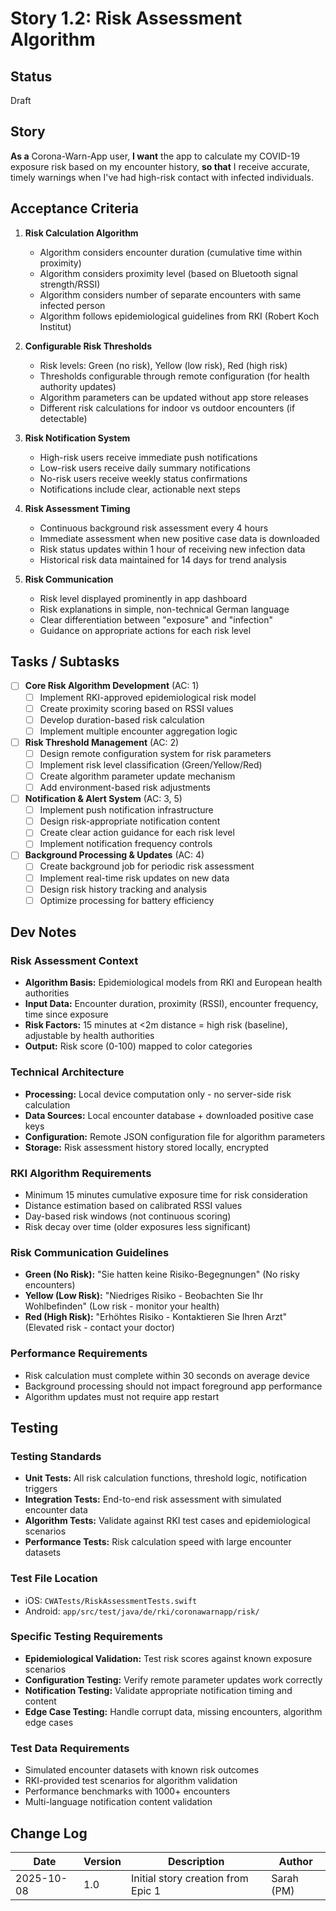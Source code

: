 # Story 1.2: Risk Assessment Algorithm

## Status
Draft

## Story

**As a** Corona-Warn-App user,
**I want** the app to calculate my COVID-19 exposure risk based on my encounter history,
**so that** I receive accurate, timely warnings when I've had high-risk contact with infected individuals.

## Acceptance Criteria

1. **Risk Calculation Algorithm**
   - Algorithm considers encounter duration (cumulative time within proximity)
   - Algorithm considers proximity level (based on Bluetooth signal strength/RSSI)
   - Algorithm considers number of separate encounters with same infected person
   - Algorithm follows epidemiological guidelines from RKI (Robert Koch Institut)

2. **Configurable Risk Thresholds**
   - Risk levels: Green (no risk), Yellow (low risk), Red (high risk)
   - Thresholds configurable through remote configuration (for health authority updates)
   - Algorithm parameters can be updated without app store releases
   - Different risk calculations for indoor vs outdoor encounters (if detectable)

3. **Risk Notification System**
   - High-risk users receive immediate push notifications
   - Low-risk users receive daily summary notifications
   - No-risk users receive weekly status confirmations
   - Notifications include clear, actionable next steps

4. **Risk Assessment Timing**
   - Continuous background risk assessment every 4 hours
   - Immediate assessment when new positive case data is downloaded
   - Risk status updates within 1 hour of receiving new infection data
   - Historical risk data maintained for 14 days for trend analysis

5. **Risk Communication**
   - Risk level displayed prominently in app dashboard
   - Risk explanations in simple, non-technical German language
   - Clear differentiation between "exposure" and "infection"
   - Guidance on appropriate actions for each risk level

## Tasks / Subtasks

- [ ] **Core Risk Algorithm Development** (AC: 1)
  - [ ] Implement RKI-approved epidemiological risk model
  - [ ] Create proximity scoring based on RSSI values
  - [ ] Develop duration-based risk calculation
  - [ ] Implement multiple encounter aggregation logic

- [ ] **Risk Threshold Management** (AC: 2)
  - [ ] Design remote configuration system for risk parameters
  - [ ] Implement risk level classification (Green/Yellow/Red)
  - [ ] Create algorithm parameter update mechanism
  - [ ] Add environment-based risk adjustments

- [ ] **Notification & Alert System** (AC: 3, 5)
  - [ ] Implement push notification infrastructure
  - [ ] Design risk-appropriate notification content
  - [ ] Create clear action guidance for each risk level
  - [ ] Implement notification frequency controls

- [ ] **Background Processing & Updates** (AC: 4)
  - [ ] Create background job for periodic risk assessment
  - [ ] Implement real-time risk updates on new data
  - [ ] Design risk history tracking and analysis
  - [ ] Optimize processing for battery efficiency

## Dev Notes

### Risk Assessment Context
- **Algorithm Basis:** Epidemiological models from RKI and European health authorities
- **Input Data:** Encounter duration, proximity (RSSI), encounter frequency, time since exposure
- **Risk Factors:** 15 minutes at <2m distance = high risk (baseline), adjustable by health authorities
- **Output:** Risk score (0-100) mapped to color categories

### Technical Architecture
- **Processing:** Local device computation only - no server-side risk calculation
- **Data Sources:** Local encounter database + downloaded positive case keys
- **Configuration:** Remote JSON configuration file for algorithm parameters
- **Storage:** Risk assessment history stored locally, encrypted

### RKI Algorithm Requirements
- Minimum 15 minutes cumulative exposure time for risk consideration
- Distance estimation based on calibrated RSSI values
- Day-based risk windows (not continuous scoring)
- Risk decay over time (older exposures less significant)

### Risk Communication Guidelines
- **Green (No Risk):** "Sie hatten keine Risiko-Begegnungen" (No risky encounters)
- **Yellow (Low Risk):** "Niedriges Risiko - Beobachten Sie Ihr Wohlbefinden" (Low risk - monitor your health)
- **Red (High Risk):** "Erhöhtes Risiko - Kontaktieren Sie Ihren Arzt" (Elevated risk - contact your doctor)

### Performance Requirements
- Risk calculation must complete within 30 seconds on average device
- Background processing should not impact foreground app performance
- Algorithm updates must not require app restart

## Testing

### Testing Standards
- **Unit Tests:** All risk calculation functions, threshold logic, notification triggers
- **Integration Tests:** End-to-end risk assessment with simulated encounter data
- **Algorithm Tests:** Validate against RKI test cases and epidemiological scenarios
- **Performance Tests:** Risk calculation speed with large encounter datasets

### Test File Location
- iOS: `CWATests/RiskAssessmentTests.swift`
- Android: `app/src/test/java/de/rki/coronawarnapp/risk/`

### Specific Testing Requirements
- **Epidemiological Validation:** Test risk scores against known exposure scenarios
- **Configuration Testing:** Verify remote parameter updates work correctly
- **Notification Testing:** Validate appropriate notification timing and content
- **Edge Case Testing:** Handle corrupt data, missing encounters, algorithm edge cases

### Test Data Requirements
- Simulated encounter datasets with known risk outcomes
- RKI-provided test scenarios for algorithm validation
- Performance benchmarks with 1000+ encounters
- Multi-language notification content validation

## Change Log

| Date | Version | Description | Author |
|------|---------|-------------|---------|
| 2025-10-08 | 1.0 | Initial story creation from Epic 1 | Sarah (PM) |